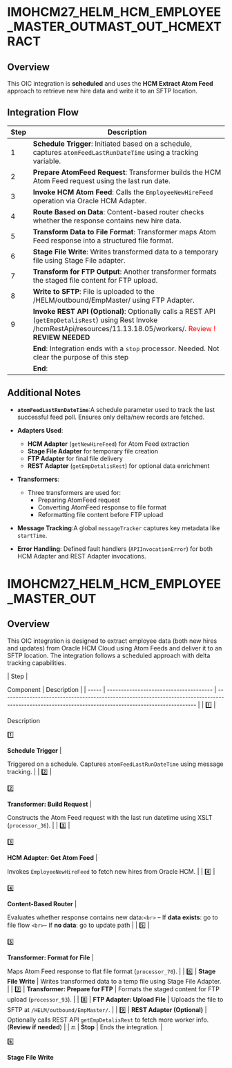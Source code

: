 # IMOHCM27_HELM_HCM_EMPLOYEE_MASTER_OUTMAST_OUT_HCMEXTRACT
## Overview
This OIC integration is **scheduled** and uses the **HCM Extract Atom Feed** approach to retrieve new hire data and write it to an SFTP location.

## Integration Flow
| Step  | Description                                                                                                                                        |
| ----- | -------------------------------------------------------------------------------------------------------------------------------------------------- |
| 1 | **Schedule Trigger**: Initiated based on a schedule, captures `atomFeedLastRunDateTime` using a tracking variable.       |
| 2 | **Prepare AtomFeed Request**: Transformer builds the HCM Atom Feed request using the last run date.                       |
| 3 | **Invoke HCM Atom Feed**: Calls the `EmployeeNewHireFeed` operation via Oracle HCM Adapter.                           |
| 4 | **Route Based on Data**: Content-based router checks whether the response contains new hire data.                         |
| 5 | **Transform Data to File Format**: Transformer maps Atom Feed response into a structured file format.                     |
| 6 | **Stage File Write**: Writes transformed data to a temporary file using Stage File adapter.                               |
| 7 | **Transform for FTP Output**: Another transformer formats the staged file content for FTP upload.                         |
| 8 | **Write to SFTP**: File is uploaded to the /HELM/outbound/EmpMaster/ using FTP Adapter.                                  |
| 9 | **Invoke REST API (Optional)**: Optionally calls a REST API (`getEmpDetalisRest`) using Rest Invoke /hcmRestApi/resources/11.13.18.05/workers/.  <font color='red'>Review !</font> **REVIEW NEEDED**
|    | **End**: Integration ends with a `stop` processor.   Needed. Not clear the purpose of this step</font>
|    | **End**:                                                                                      |

## Additional Notes

- **`atomFeedLastRunDateTime`**:A schedule parameter used to track the last successful feed poll. Ensures only delta/new records are fetched.
- **Adapters Used**:

  - **HCM Adapter** (`getNewHireFeed`) for Atom Feed extraction
  - **Stage File Adapter** for temporary file creation
  - **FTP Adapter** for final file delivery
  - **REST Adapter** (`getEmpDetalisRest`) for optional data enrichment
- **Transformers**:
  - Three transformers are used for:
    - Preparing AtomFeed request
    - Converting AtomFeed response to file format
    - Reformatting file content before FTP upload
- **Message Tracking**:A global `messageTracker` captures key metadata like `startTime`.
- **Error Handling**:
  Defined fault handlers (`APIInvocationError`) for both HCM Adapter and REST Adapter invocations.

# IMOHCM27_HELM_HCM_EMPLOYEE_MASTER_OUT
## Overview
This OIC integration is designed to extract employee data (both new hires and updates) from Oracle HCM Cloud using Atom Feeds and deliver it to an SFTP location. The integration follows a scheduled approach with delta tracking capabilities.


| Step  | 

Component                              | Description                                                                                                                                          |
| ----- | -------------------------------------- | ---------------------------------------------------------------------------------------------------------------------------------------------------- |
| 1️⃣ | 

Description

1️⃣

**Schedule Trigger**             | 

Triggered on a schedule. Captures `atomFeedLastRunDateTime` using message tracking.                                                                |
| 2️⃣ | 

2️⃣

**Transformer: Build Request**   | 

Constructs the Atom Feed request with the last run datetime using XSLT (`processor_36`).                                                           |
| 3️⃣ | 

3️⃣

**HCM Adapter: Get Atom Feed**   | 

Invokes `EmployeeNewHireFeed` to fetch new hires from Oracle HCM.                                                                                  |
| 4️⃣ | 

4️⃣

**Content-Based Router**         | 

Evaluates whether response contains new data:`<br>` – If **data exists**: go to file flow `<br>`– If **no data**: go to update path |
| 5️⃣ | 

5️⃣

**Transformer: Format for File** | 

Maps Atom Feed response to flat file format (`processor_70`).                                                                                      |
| 6️⃣ | **Stage File Write**             | Writes transformed data to a temp file using Stage File Adapter.                                                                                     |
| 7️⃣ | **Transformer: Prepare for FTP** | Formats the staged content for FTP upload (`processor_93`).                                                                                        |
| 8️⃣ | **FTP Adapter: Upload File**     | Uploads the file to SFTP at `/HELM/outbound/EmpMaster/`.                                                                                           |
| 9️⃣ | **REST Adapter (Optional)**      | Optionally calls REST API `getEmpDetalisRest` to fetch more worker info. (**Review if needed**)                                              |
| 🔚    | **Stop**                         | Ends the integration.                                                                                                                                |

6️⃣

**Stage File Write**

<!--stackedit_data:
eyJoaXN0b3J5IjpbMTM0NzEzNjk0NSwtNjAxMjk0MTUsLTExNj
MwMTcxMzcsMzYwMDgzNDQyLC0xMDc4MjYwNzA1LDE0MTUzNDg4
MTUsLTExMTQ4NzY2NTEsLTgyNzk0NTY4NiwtNjIyMTQ0NzExXX
0=
-->